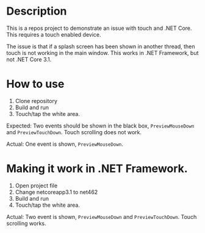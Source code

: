 # Description 
This is a repos project to demonstrate an issue with touch and .NET Core.
This requires a touch enabled device.

The issue is that if a splash screen has been shown in another thread, then touch is not working in the main window. This works in .NET Framework, but not .NET Core 3.1.

# How to use
1. Clone repository
1. Build and run
1. Touch/tap the white area.

Expected: Two events should be shown in the black box, `PreviewMouseDown` and `PreviewTouchDown`. Touch scrolling does not work.

Actual: One event is shown, `PreviewMouseDown`.

# Making it work in .NET Framework.
1. Open project file
1. Change netcoreapp3.1 to net462
1. Build and run
1. Touch/tap the white area.

Actual: Two event is shown, `PreviewMouseDown` and `PreviewTouchDown`. Touch scrolling works.
